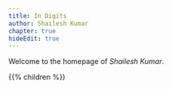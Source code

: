 ```yaml
---
title: In Digits
author: Shailesh Kumar
chapter: true
hideEdit: true
---
```


Welcome to the homepage of *Shailesh Kumar*.

{{% children %}}
